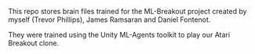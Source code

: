 This repo stores brain files trained for the ML-Breakout project created by
myself (Trevor Phillips), James Ramsaran and Daniel Fontenot.

They were trained using the Unity ML-Agents toolkit to play our Atari Breakout clone.
